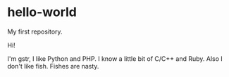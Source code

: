 # hello-world
My first repository.

Hi!

I'm gstr, I like Python and PHP. I know a little bit of C/C++ and Ruby. Also I don't like fish. Fishes are nasty.
